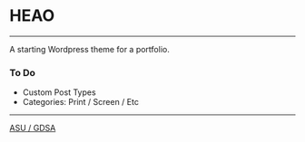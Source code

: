# HEAO
------
A starting Wordpress theme for a portfolio.

### To Do ###
+ Custom Post Types
+ Categories: Print / Screen / Etc

------
[ASU / GDSA](http://www.asugdsa.org)
